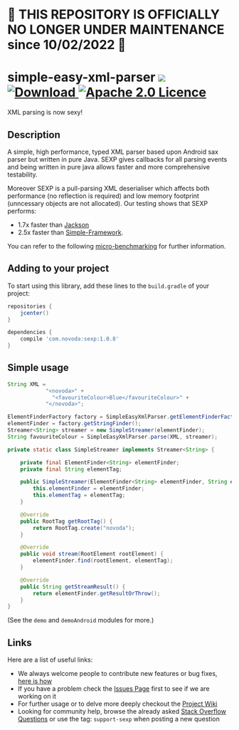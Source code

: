 # 🛑 THIS REPOSITORY IS OFFICIALLY NO LONGER UNDER MAINTENANCE since 10/02/2022 🛑

# simple-easy-xml-parser [![](https://ci.novoda.com/buildStatus/icon?job=simple-easy-xml-parser)](https://ci.novoda.com/job/simple-easy-xml-parser/lastBuild/console) [![Download](https://api.bintray.com/packages/novoda/maven/simple-easy-xml-parser/images/download.svg) ](https://bintray.com/novoda/maven/simple-easy-xml-parser/_latestVersion) [![Apache 2.0 Licence](https://img.shields.io/github/license/novoda/simple-easy-xml-parser.svg)](https://github.com/novoda/simple-easy-xml-parser/blob/master/LICENSE.txt)

XML parsing is now sexy!


## Description

A simple, high performance, typed XML parser based upon Android sax parser but written in pure Java. SEXP gives callbacks for all parsing events and being written in pure java allows faster and more comprehensive testability.

Moreover SEXP is a pull-parsing XML deserialiser which affects both performance (no reflection is required) and low memory footprint (unncessary objects are not allocated). Our testing shows that SEXP performs:

- 1.7x faster than [Jackson](https://github.com/FasterXML/jackson-dataformat-xml) 
- 2.5x faster than [Simple-Framework](http://simple.sourceforge.net/). 

You can refer to the following [micro-benchmarking](https://github.com/novoda/simple-easy-xml-parser/tree/master/benchmark) for further information.


## Adding to your project

To start using this library, add these lines to the `build.gradle` of your project:

```groovy
repositories {
    jcenter()
}

dependencies {
    compile 'com.novoda:sexp:1.0.8'
}
```

## Simple usage

```java
String XML =
            "<novoda>" +
              "<favouriteColour>Blue</favouriteColour>" +
            "</novoda>";

ElementFinderFactory factory = SimpleEasyXmlParser.getElementFinderFactory();
elementFinder = factory.getStringFinder();
Streamer<String> streamer = new SimpleStreamer(elementFinder);
String favouriteColour = SimpleEasyXmlParser.parse(XML, streamer);

private static class SimpleStreamer implements Streamer<String> {

    private final ElementFinder<String> elementFinder;
    private final String elementTag;

    public SimpleStreamer(ElementFinder<String> elementFinder, String elementTag) {
        this.elementFinder = elementFinder;
        this.elementTag = elementTag;
    }

    @Override
    public RootTag getRootTag() {
        return RootTag.create("novoda");
    }

    @Override
    public void stream(RootElement rootElement) {
        elementFinder.find(rootElement, elementTag);
    }

    @Override
    public String getStreamResult() {
        return elementFinder.getResultOrThrow();
    }
}
```
(See the `demo` and `demoAndroid` modules for more.)

## Links

Here are a list of useful links:

 * We always welcome people to contribute new features or bug fixes, [here is how](https://github.com/novoda/novoda/blob/master/CONTRIBUTING.md)
 * If you have a problem check the [Issues Page](https://github.com/novoda/simple-easy-xml-parser/issues) first to see if we are working on it
 * For further usage or to delve more deeply checkout the [Project Wiki](https://github.com/novoda/simple-easy-xml-parser/wiki)
 * Looking for community help, browse the already asked [Stack Overflow Questions](http://stackoverflow.com/questions/tagged/support-sexp) or use the tag: `support-sexp` when posting a new question
